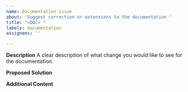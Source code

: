 ```yaml
---
name: Documentation issue
about: 'Suggest correction or extensions to the documentation '
title: "<DOC> "
labels: documentation
assignees: ''

---
```


**Description**
A clear description of what change you would like to see for the documentation.

**Proposed Solution**

**Additional Content**
